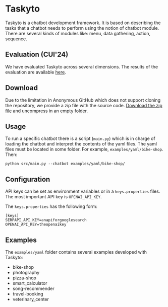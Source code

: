 # Taskyto

Taskyto is a chatbot development framework. It is based on describing the tasks that a chatbot needs to perform using the notion of chatbot module. There are several kinds of modules like: menu, data gathering, action, sequence.

## Evaluation (CUI'24)

We have evaluated Taskyto across several dimensions. The results of the evaluation are available [here](evaluation/README.md).

## Download

Due to the limitation in Anonymous GitHub which does not support cloning the repository, we provide a zip file with the 
source code. [Download the zip file](taskyto-src.zip) and uncompress in an empty folder.

## Usage

To run a specific chatbot there is a script (`main.py`) which is in charge of loading the chatbot and interpret the contents of the yaml files. The yaml files must be located in some folder. For example, `examples/yaml/bike-shop`. Then:

```
python src/main.py --chatbot examples/yaml/bike-shop/
```

## Configuration

API keys can be set as environment variables or in a `keys.properties` files.
The most important API key is `OPENAI_API_KEY`.

The `keys.properties` has the following form:

```
[keys]
SERPAPI_API_KEY=anapiforgooglesearch
OPENAI_API_KEY=theopenaikey
```

## Examples

The `examples/yaml` folder contains several examples developed with Taskyto:

 * bike-shop
 * photography
 * pizza-shop  
 * smart_calculator  
 * song-recommender  
 * travel-booking  
 * veterinary_center

